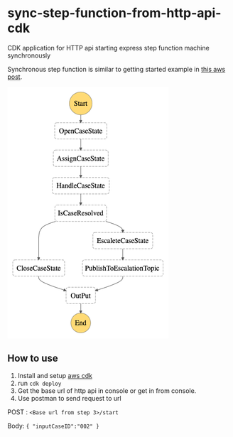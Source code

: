 # sync-step-function-from-http-api-cdk
CDK application for HTTP api starting express step function machine synchronously

Synchronous step function is similar to getting started example in [this aws post](https://aws.amazon.com/getting-started/hands-on/create-a-serverless-workflow-step-functions-lambda).

![Step function](stepfunction.png)

## How to use
1. Install and setup [aws cdk](https://docs.aws.amazon.com/cdk/latest/guide/getting_started.html)
2. run `cdk deploy`
3. Get the base url of http api in console or get in from console.
4. Use postman to send request to url

POST : `<Base url from step 3>/start`

Body: ```{
    "inputCaseID":"002"
}```

